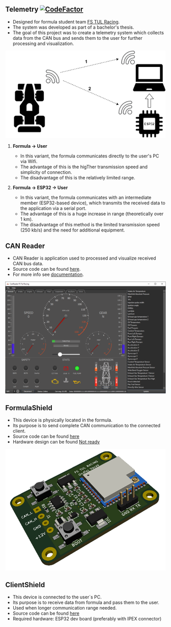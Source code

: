 ## Telemetry [![CodeFactor](https://www.codefactor.io/repository/github/gkpr0/formula-student-telemetry/badge)](https://www.codefactor.io/repository/github/gkpr0/formula-student-telemetry)

* Designed for formula student team [FS TUL Racing](https://www.fstulracing.cz/).
* The system was developed as part of a bachelor's thesis.
* The goal of this project was to create a telemetry system which collects data from the CAN bus and sends them to the user for further processing and visualization.

![Telemetry system concept]( DocsMake/source/img/Telemetrie.png)

1. **Formula -> User**
    * In this variant, the formula communicates directly to the user's PC via Wifi.
    * The advantage of this is the higTher transmission speed and simplicity of connection.
    * The disadvantage of this is the relatively limited range.
    
2. **Formula -> ESP32 -> User**
    * In this variant, the formula communicates with an intermediate member (ESP32-based device), which transmits the received data to the application via a serial port.
    * The advantage of this is a huge increase in range (theoretically over 1 km).
    * The disadvantage of this method is the limited transmission speed (250 kb/s) and the need for additional equipment.

## CAN Reader
* CAN Reader is application used to processed and visualize received CAN bus data.
* Source code can be found [here](https://github.com/GKPr0/Telemetry/tree/master/CanReader).
* For more info see [documentation](https://gkpr0.github.io/Formula-Student-Telemetry/about.html).

![CAN Reader preview]( DocsMake/source/img/overview_tab_full.PNG)

## FormulaShield
* This device is physically located in the formula.
* Its purpose is to send complete CAN communication to the connected client.
* Source code can be found [here](https://github.com/GKPr0/Telemetry/tree/master/HwShieldFormula)
* Hardware design can be found [Not ready]()

![CAN Reader preview]( DocsMake/source/img/3dModel.PNG)

## ClientShield
* This device is connected to the user´s PC.
* Its purpose is to receive data from formula and pass them to the user.
* Used when longer communication range needed.
* Source code can be found [here](https://github.com/GKPr0/Telemetry/tree/master/HWShieldClient)
* Required hardware: ESP32 dev board (preferably with IPEX connector)
